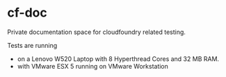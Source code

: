 cf-doc
======
Private documentation space for cloudfoundry related testing.

Tests are running 
* on a Lenovo W520 Laptop with 8 Hyperthread Cores and 32 MB RAM.
* with VMware ESX 5 running on VMware Workstation
